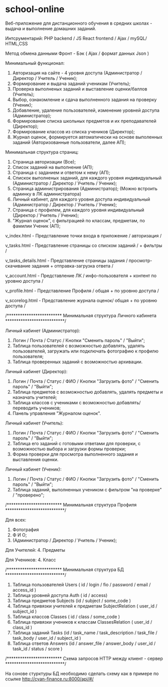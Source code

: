 # school-online
Веб-приложение для дистанционного обучения  в средних школах - выдача и выполнение домашних заданий.

Интсрументарий: PHP backend / JS React frontend / Ajax / mySQL/ HTML,CSS

Метод обмена данными Фронт - Бэк ( Ajax / формат данных Json )

Минимальный функционал:

1. Авторизация на сайте - 4 уровня доступа (Администратор / Директор / Учитель / Ученик);
2. Формирование и выдача заданий ученикам (Учитель);
3. Проверка выполненых заданий и выставление оценки/баллов (Учитель);
4. Выбор, ознакомление и сдача выполненного задания на проверку (Ученик);
5. Добавление, удаление пользователей, изменение уровней доступа (Администратор);
6. Формирование списка школьных предметов и их преподавателей (Директор);
7. Формирование классов из списка учеников (Директор);
8. Журнал оценок, формируется автоматически на основе выполенных заданий (Авторизованные пользователи, далее АП);


Минимальная структура страниц:
1. Страница авторизации (Все);
2. Список заданий на выполнение (АП);
3. Страница с заданием и ответом к нему (АП);
4. Спискок выполненых заданий, для каждого уровня индивидуальный (Администратор / Директор / Учитель / Ученик);
5. Страница администрирования (Администратор); (Можно встроить админку в ЛК администратора)
6. Личный кабинет, для каждого уровня доступа индивидуальный (Администратор / Директор / Учитель / Ученик);
7. Страница с профилем, для каждого уровня индивидуальный (Директор / Учитель / Ученик);
8. "Журнал оценок", с фильтрацией по классам, предметам, по фамилии Ученик (АП);

v_index.html - Представление точки входа в приложение / авторизация /

v_tasks.html - Представление страницы со списком заданий / + фильтры /

v_tasks_details.html - Представление страницы задания / просмотр-скачивание задания + отправка-загрузка ответа /

v_account.html - Представление ЛК / инфо-пользователя + контент по уровню доступа /

v_profile.html - Представление Профиля / общая +  по уровню доступа /

v_scorelog.html - Представление журнала оценок/ общая +  по уровню доступа /


/************************* Минимальная структура Личного кабинета ***************************/ 

Личный кабинет (Администратор):
1. Логин / Почта / Статус / Кнопки "Сменить пароль" / "Выйти";
2. Таблица пользователей с возможностью добавлять, удалять пользователей, загружать или подключать фотографию к профилю пользователя;
3. Таблица проверенных заданий с возможностью архивации.

Личный кабинет (Директор):
1. Логин / Почта / Статус /  ФИО / Кнопки "Загрузить фото" / "Сменить пароль" / "Выйти";
2. Таблица предметов с возможностью добавлять, удалять предметы и назначать учителей;
3. Таблица классов с учениками с возможностью добавлять/переводить учеников;
4. Панель управления "Журналом оценок".

Личный кабинет (Учитель):
1. Логин / Почта / Статус /  ФИО / Кнопки "Загрузить фото" / "Сменить пароль" / "Выйти";
2. Таблица его заданий с готовыми ответами для проверки, с возможностью выбора и загрузки формы проверки;
3. Форма проверки для просмотра выполненного задания и выставления оценки.

Личный кабинет (Ученик):
1. Логин / Почта / Статус /  ФИО / Кнопки "Загрузить фото" / "Сменить пароль" / "Выйти";
2. Таблица заданий, выполненных учеником с фильтром "на проверке" / "проверено";

/************************* Минимальная структура Профиля ***************************/ 

Для всех:
1. Фотография 
2. Ф И О;
3. (Администратор / Директор / Учитель / Ученик);

Для Учителей:
4. Предметы

Для Учеников:
4. Класс

/************************* Минимальная структура БД ***************************/ 

1. Таблица пользователей Users ( id / login / fio / password / email / access_id )
2. Таблица уровней доступа Auth ( id / access)
3. Таблица предметов Subjects (id / subject / some_code )
4. Таблица привязки учителей к предметам SubjectRelation ( user_id / subject_id )
5. Таблица классов Classes ( id / class / some_code )
6. Таблица привязки учеников к классам ClassesRelation ( user_id / class_id )
7. Таблица заданий Tasks (id / task_name / task_description / task_file / task_body / user_id / subject_id )
8. Таблица ответов Answers (id / answer_file / answer_body / user_id / task_id / status / score )

/************************* Схема запросов HTTP между клиент - сервер  ***************************/ 

На сонове стурктуры БД необходимо сделать схему как в примере по ссылке http://cyan-finance.ru:8000/api/#/
